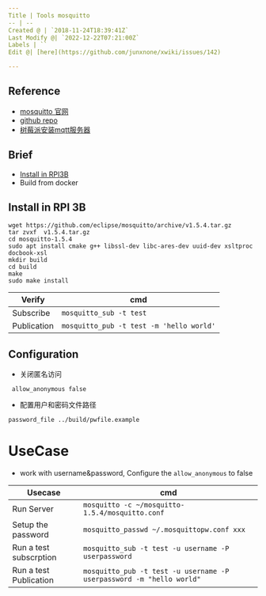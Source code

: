 ```yaml
---
Title | Tools mosquitto
-- | --
Created @ | `2018-11-24T18:39:41Z`
Last Modify @| `2022-12-22T07:21:00Z`
Labels | ``
Edit @| [here](https://github.com/junxnone/xwiki/issues/142)

---
```

## Reference
- [mosquitto 官网](http://mosquitto.org/)
- [github repo](https://github.com/eclipse/mosquitto)
- [树莓派安装mqtt服务器](https://blog.csdn.net/ruoyunliufeng/article/details/79174799)

## Brief
- [Install in RPI3B]()
- Build from docker

## Install in RPI 3B

```
wget https://github.com/eclipse/mosquitto/archive/v1.5.4.tar.gz
tar zvxf  v1.5.4.tar.gz
cd mosquitto-1.5.4
sudo apt install cmake g++ libssl-dev libc-ares-dev uuid-dev xsltproc docbook-xsl
mkdir build
cd build
make 
sudo make install
```

Verify | cmd
-- | --
Subscribe | `mosquitto_sub -t test`
Publication | `mosquitto_pub -t test -m 'hello world'`


## Configuration

- 关闭匿名访问

```
 allow_anonymous false
```

- 配置用户和密码文件路径

```
password_file ../build/pwfile.example
```

# UseCase
- work with username&password, Configure the  `allow_anonymous` to false

Usecase | cmd
-- | --
Run Server | `mosquitto -c ~/mosquitto-1.5.4/mosquitto.conf`
Setup the password | `mosquitto_passwd ~/.mosquittopw.conf xxx`
Run a test subscrption | `mosquitto_sub -t test -u username -P userpassword`
Run a test Publication | `mosquitto_pub -t test -u username -P userpassword -m "hello world"`

